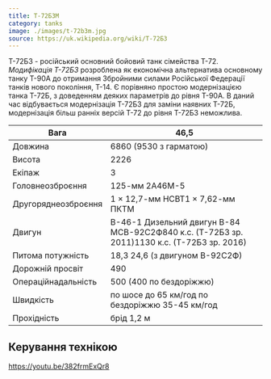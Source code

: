 ```yaml
---
title: Т-72Б3М
category: tanks
image: ./images/t-72b3m.jpg
source: https://uk.wikipedia.org/wiki/Т-72Б3
---
```


Т-72Б3 - російський основний бойовий танк сімейства Т-72. *Модифікація Т-72Б3* розроблена як економічна альтернатива основному танку Т-90А до отримання Збройними силами Російської Федерації танків нового покоління, Т-14. Є порівняно простою модернізацією танка Т-72Б, з доведенням деяких параметрів до рівня Т-90А. В даний час відбувається модернізація Т-72Б3 для заміни наявних Т-72Б, модернізація більш ранніх версій Т-72 до рівня Т-72Б3 неможлива.

| Вага                | 46,5                                                                                        |
| ------------------- | ------------------------------------------------------------------------------------------- |
| Довжина             | 6860 (9530 з гарматою)                                                                      |
| Висота              | 2226                                                                                        |
| Екіпаж              | 3                                                                                           |
| Головнеозброєння    | 125-мм 2А46М-5                                                                              |
| Другоряднеозброєння | 1 × 12,7-мм НСВТ1 × 7,62-мм ПКТМ                                                            |
| Двигун              | В-46-1 Дизельний двигун В-84 МСВ-92С2Ф840 к.с. (Т-72Б3 зр. 2011)1130 к.с. (Т-72Б3 зр. 2016) |
| Питома потужність   | 18,3 24,6 (з двигуном В-92С2Ф)                                                              |
| Дорожній просвіт    | 490                                                                                         |
| Операційнадальність | 500 (400 по бездоріжжю)                                                                     |
| Швидкість           | по шосе до 65 км/год по бездоріжжю 35-45 км/год                                             |
| Прохідність         | брід 1,2 м                                                                                  |

## Керування технікою

https://youtu.be/382frmExQr8
